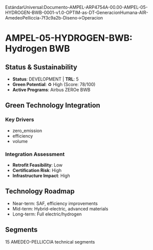EstándarUniversal:Documento-AMPEL-ARP4754A-00.00-AMPEL-05-HYDROGEN-BWB-0001-v1.0-OPTIM-as-DT-GeneracionHumana-AIR-AmedeoPelliccia-7f3c9a2b-Diseno→Operacion

# AMPEL-05-HYDROGEN-BWB: Hydrogen BWB

## Status & Sustainability
- **Status**: DEVELOPMENT | **TRL**: 5
- **Green Potential**: ♻️ High (Score: 78/100)
- **Active Programs**: Airbus ZEROe BWB

## Green Technology Integration
### Key Drivers
- zero_emission
- efficiency
- volume

### Integration Assessment
- **Retrofit Feasibility**: Low
- **Certification Risk**: High
- **Infrastructure Impact**: High

## Technology Roadmap
- Near-term: SAF, efficiency improvements
- Mid-term: Hybrid-electric, advanced materials
- Long-term: Full electric/hydrogen

## Segments
15 AMEDEO-PELLICCIA technical segments
